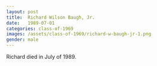 ```yaml
---
layout: post
title:  Richard Wilson Baugh, Jr.
date:   1989-07-01
categories: class-of-1969
images: /assets/class-of-1969/richard-w-baugh-jr-1.png
gender: male
---
```

Richard died in July of 1989.
